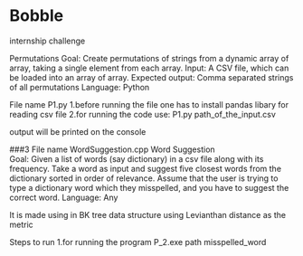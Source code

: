 # Bobble
internship challenge


Permutations
Goal: Create permutations of strings from a dynamic array of array, taking a single element from each array. 
Input: A CSV file, which can be loaded into an array of array. 
Expected output: Comma separated strings of all permutations 
Language: Python

File name P1.py
1.before running the file one has to install pandas libary for reading csv file
2.for running the code use:
          P1.py path_of_the_input.csv
          
 output will be printed on the console




###3
File name WordSuggestion.cpp
Word Suggestion  
Goal: Given a list of words (say dictionary) in a csv file along with its frequency. Take a word as input and suggest five closest words from the dictionary sorted in order of relevance. 
Assume that the user is trying to type a dictionary word which they misspelled, and you have to suggest the correct word. 
Language: Any

It is made using in BK tree data structure using Levianthan distance as the metric


Steps to run
1.for running the program 
       P_2.exe path misspelled_word 

